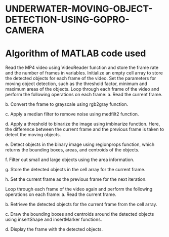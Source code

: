 # UNDERWATER-MOVING-OBJECT-DETECTION-USING-GOPRO-CAMERA

# Algorithm of MATLAB code used

Read the MP4 video using VideoReader function and store 
the frame rate and the number of frames in variables. Initialize an empty cell array to store the detected objects for 
each frame of the video. 
Set the parameters for moving object detection, such as the 
threshold factor, minimum and maximum areas of the objects. 
Loop through each frame of the video and perform the 
following operations on each frame: 
a. Read the current frame. 

b. Convert the frame to grayscale using rgb2gray function. 

c. Apply a median filter to remove noise using medfilt2 
function. 

d. Apply a threshold to binarize the image using imbinarize 
function. Here, the difference between the current frame and 
the previous frame is taken to detect the moving objects. 

e. Detect objects in the binary image using regionprops 
function, which returns the bounding boxes, areas, and 
centroids of the objects. 

f. Filter out small and large objects using the area 
information. 

g. Store the detected objects in the cell array for the current 
frame. 

h. Set the current frame as the previous frame for the next 
iteration. 

Loop through each frame of the video again and perform the 
following operations on each frame:
a. Read the current frame. 

b. Retrieve the detected objects for the current frame from the 
cell array.

c. Draw the bounding boxes and centroids around the detected 
objects using insertShape and insertMarker functions. 

d. Display the frame with the detected objects. 

